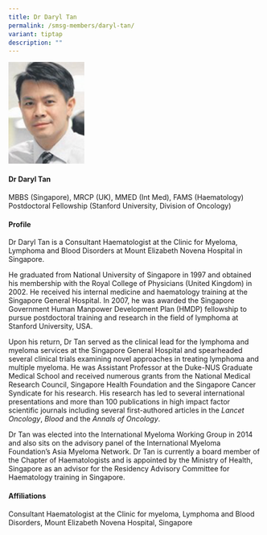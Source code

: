 ```yaml
---
title: Dr Daryl Tan
permalink: /smsg-members/daryl-tan/
variant: tiptap
description: ""
---
```

<p></p><div class="isomer-image-wrapper"><img style="width: 30%;" height="auto" width="100%" alt="" src="/images/Myeloma Tumour Group/Member Photos/MTG___Dr_Daryl_Tan.png"></div><h4><strong>Dr Daryl Tan</strong></h4><p>MBBS (Singapore), MRCP (UK), MMED (Int Med), FAMS (Haematology)<strong><br></strong>Postdoctoral Fellowship (Stanford University, Division of Oncology)</p><h4><strong>Profile</strong></h4><p>Dr Daryl Tan is a Consultant Haematologist at the Clinic for Myeloma, Lymphoma and Blood Disorders at Mount Elizabeth Novena Hospital in Singapore.</p><p>He graduated from National University of Singapore in 1997 and obtained his membership with the Royal College of Physicians (United Kingdom) in 2002. He received his internal medicine and haematology training at the Singapore General Hospital. In 2007, he was awarded the Singapore Government Human Manpower Development Plan (HMDP) fellowship to pursue postdoctoral training and research in the field of lymphoma at Stanford University, USA.</p><p>Upon his return, Dr Tan served as the clinical lead for the lymphoma and myeloma services at the Singapore General Hospital and spearheaded several clinical trials examining novel approaches in treating lymphoma and multiple myeloma. He was Assistant Professor at the Duke-NUS Graduate Medical School and received numerous grants from the National Medical Research Council, Singapore Health Foundation and the Singapore Cancer Syndicate for his research. His research has led to several international presentations and more than 100 publications in high impact factor scientific journals including several first-authored articles in the <em>Lancet Oncology</em>, <em>Blood</em> and the <em>Annals of Oncology</em>.</p><p>Dr Tan was elected into the International Myeloma Working Group in 2014 and also sits on the advisory panel of the International Myeloma Foundation’s Asia Myeloma Network. Dr Tan is currently a board member of the Chapter of Haematologists and is appointed by the Ministry of Health, Singapore as an advisor for the Residency Advisory Committee for Haematology training in Singapore.&nbsp;</p><h4><strong>Affiliations</strong></h4><p>Consultant Haematologist at the Clinic for myeloma, Lymphoma and Blood Disorders, Mount Elizabeth Novena Hospital, Singapore</p><p></p>